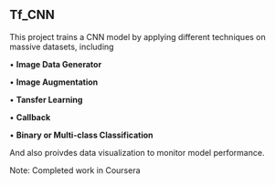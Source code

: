 ## Tf_CNN

This project trains a CNN model by applying different techniques on massive datasets, including

• **Image Data Generator**

• **Image Augmentation**

• **Tansfer Learning**

• **Callback**

• **Binary or Multi-class Classification**

And also proivdes data visualization to monitor model performance.

Note: Completed work in Coursera
